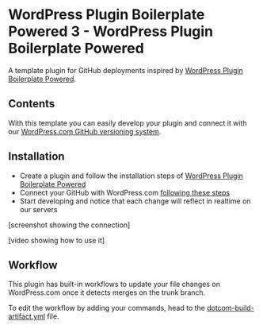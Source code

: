 # WordPress Plugin Boilerplate Powered 3 - WordPress Plugin Boilerplate Powered

A template plugin for GitHub deployments inspired by [WordPress Plugin Boilerplate Powered](https://github.com/WPBP/WordPress-Plugin-Boilerplate-Powered).

## Contents

With this template you can easily develop your plugin and connect it with our [WordPress.com GitHub versioning system](https://wordpress.com/support/deploy-from-github-workflow).

## Installation

- Create a plugin and follow the installation steps of [WordPress Plugin Boilerplate Powered](https://github.com/WPBP/WordPress-Plugin-Boilerplate-Powered)
- Connect your GitHub with WordPress.com [following these steps](https://wordpress.com/support/deploy-from-github-workflow)
- Start developing and notice that each change will reflect in realtime on our servers

[screenshot showing the connection]

[video showing how to use it]

## Workflow

This plugin has built-in workflows to update your file changes on WordPress.com once it detects merges on the trunk branch.

To edit the workflow by adding your commands, head to the [dotcom-build-artifact.yml](./.github/workflows/dotcom-build-artifact.yml) file.